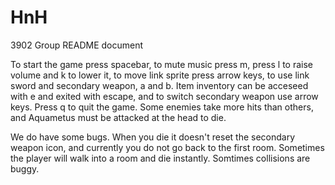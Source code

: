 # HnH
3902 Group
README document

To start the game press spacebar, to mute music press m, press l to raise volume and k to lower it, to move link sprite press arrow keys, to use link sword and secondary weapon, a and b. Item inventory can be acceseed with e and exited with escape, and to switch secondary weapon use arrow keys. Press q to quit the game.
Some enemies take more hits than others, and Aquametus must be attacked at the head to die.

We do have some bugs. When you die it doesn't reset the secondary weapon icon, and currently you do not go back to the first room. Sometimes the player will walk into a room and die instantly. Somtimes collisions are buggy.
